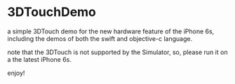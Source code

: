 # 3DTouchDemo
a simple 3DTouch demo for the new hardware feature of the iPhone 6s, including the demos of both the swift and objective-c language.

note that the 3DTouch is not supported by the Simulator, so, please run it on a the latest iPhone 6s.

enjoy!
